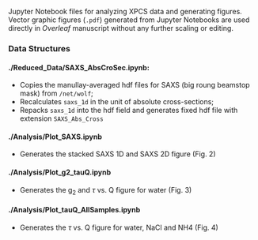 
Jupyter Notebook files for analyzing XPCS data and generating figures. Vector graphic figures (`.pdf`) generated from Jupyter Notebooks are used directly in *Overleaf* manuscript without any further scaling or editing.

### Data Structures

#### ./Reduced_Data/SAXS_AbsCroSec.ipynb:
* Copies the manullay-averaged hdf files for SAXS (big roung beamstop mask) from `/net/wolf`;
* Recalculates `saxs_1d` in the unit of absolute cross-sections;
* Repacks `saxs_1d` into the hdf field and generates fixed hdf file with extension `SAXS_Abs_Cross` 

#### ./Analysis/Plot_SAXS.ipynb
* Generates the stacked SAXS 1D and SAXS 2D figure (Fig. 2)

#### ./Analysis/Plot_g2_tauQ.ipynb
* Generates the g$_2$ and $\tau$ vs. Q figure for water (Fig. 3)

#### ./Analysis/Plot_tauQ_AllSamples.ipynb
* Generates the $\tau$ vs. Q figure for water, NaCl and NH4 (Fig. 4)
